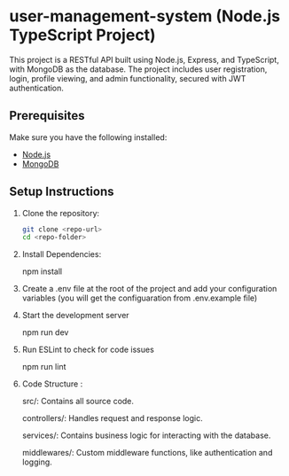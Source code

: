 # user-management-system (Node.js TypeScript Project)

This project is a RESTful API built using Node.js, Express, and TypeScript, with MongoDB as the database. The project includes user registration, login, profile viewing, and admin functionality, secured with JWT authentication.

## Prerequisites

Make sure you have the following installed:

- [Node.js](https://nodejs.org/en/)
- [MongoDB](https://www.mongodb.com/)

## Setup Instructions

1. Clone the repository:

   ```bash
   git clone <repo-url>
   cd <repo-folder>
   ```

2. Install Dependencies:

   npm install

3. Create a .env file at the root of the project and add your configuration variables (you will get the configuaration from .env.example file)

4. Start the development server

   npm run dev

5. Run ESLint to check for code issues

   npm run lint

6. Code Structure :

   src/: Contains all source code.

   controllers/: Handles request and response logic.

   services/: Contains business logic for interacting with the database.

   middlewares/: Custom middleware functions, like authentication and logging.
